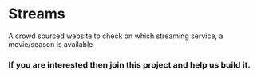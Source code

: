 # Streams
A crowd sourced website to check on which streaming service, a movie/season is available


### If you are interested then join this project and help us build it.
